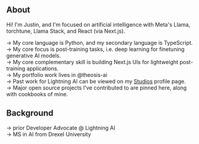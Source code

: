## About
Hi! I'm Justin, and I'm focused on artificial intelligence with Meta's Llama, torchtune, Llama Stack, and React (via Next.js). 

→ My core language is Python, and my secondary language is TypeScript. <br/>
→ My core focus is post-training tasks, i.e. deep learning for finetuning generative AI models. <br/>
→ My core complementary skill is building Next.js UIs for lightweight post-training applications. <br/>
→ My portfolio work lives in <a href="https://github.com/theosis-ai" style="text-decoration: none">@theosis-ai</a> <br/>
→ Past work for Lightning AI can be viewed on my [Studios](https://lightning.ai/justin) profile page. <br/>
→ Major open source projects I've contributed to are pinned here, along with cookbooks of mine. 

## Background

→ prior Developer Advocate @ Lightning AI <br/>
→ MS in AI from Drexel University
